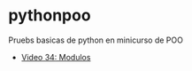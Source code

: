 # pythonpoo
Pruebs basicas de python en minicurso de POO

<ul>
    <li><a href="http://">Video 34: Modulos</a></li>
</ul>
